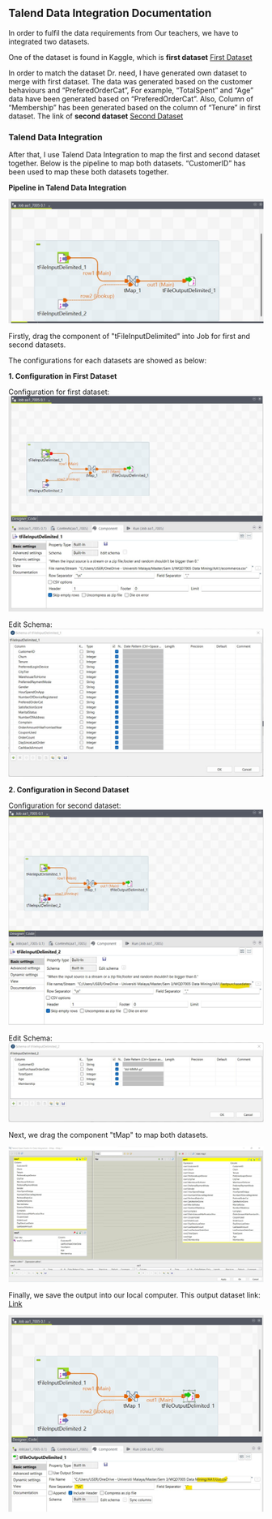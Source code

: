 ## Talend Data Integration Documentation

In order to fulfil the data requirements from Our teachers, we have to integrated two datasets.

One of the dataset is found in Kaggle, which is **first dataset** [First Dataset](https://github.com/sokqi918/WQD7005_AA1/blob/main/Dataset/ecommerce.csv)

In order to match the dataset Dr. need, I have generated own dataset to merge with first dataset. The data was generated based on the customer behaviours and “PreferedOrderCat”, For example, “TotalSpent” and “Age” data have been generated based on “PreferedOrderCat”. Also, Column of “Membership” has been generated based on the column of “Tenure” in first dataset. The link of **second dataset** [Second Dataset](https://github.com/sokqi918/WQD7005_AA1/blob/main/Dataset/lastpurchasedateorder.csv)

### Talend Data Integration

After that, I use Talend Data Integration to map the first and second dataset together. Below is the pipeline to map both datasets. “CustomerID” has been used to map these both datasets together.

**Pipeline in Talend Data Integration**

![Updated Image](https://github.com/sokqi918/WQD7005_AA1/blob/main/Talend%20Data%20Integration/pipelinedataintegration.jpg)

Firstly, drag the component of "tFileInputDelimited" into Job for first and second datasets.

The configurations for each datasets are showed as below:

**1. Configuration in First Dataset**

Configuration for first dataset:
![Updated Image](https://github.com/sokqi918/WQD7005_AA1/blob/main/Talend%20Data%20Integration/file1configuration.jpg)

Edit Schema:
![Updated Image](https://github.com/sokqi918/WQD7005_AA1/blob/main/Talend%20Data%20Integration/file1editschema.jpg)

**2. Configuration in Second Dataset**

Configuration for second dataset:
![Updated Image](https://github.com/sokqi918/WQD7005_AA1/blob/main/Talend%20Data%20Integration/file2configuration.jpg)

Edit Schema:
![Updated Image](https://github.com/sokqi918/WQD7005_AA1/blob/main/Talend%20Data%20Integration/file2editschema.jpg)

Next, we drag the component "tMap" to map both datasets.

![Updated Image](https://github.com/sokqi918/WQD7005_AA1/blob/main/Talend%20Data%20Integration/mapping.jpg)

Finally, we save the output into our local computer. This output dataset link: [Link](https://github.com/sokqi918/WQD7005_AA1/blob/main/Dataset/output_Preparation_v1.xlsx)

![Updated Image](https://github.com/sokqi918/WQD7005_AA1/blob/main/Talend%20Data%20Integration/output.jpg)


